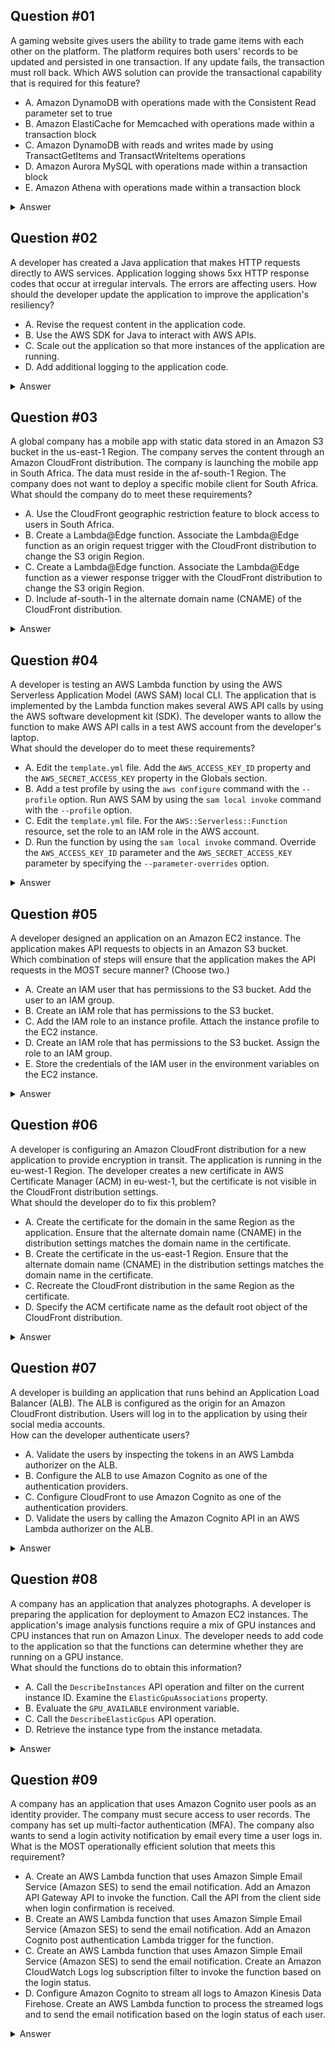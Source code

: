 ## Question #01

A gaming website gives users the ability to trade game items with each other on the platform. The platform requires both users' records to be updated and persisted in one transaction. If any update fails, the transaction must roll back.
Which AWS solution can provide the transactional capability that is required for this feature?

- A. Amazon DynamoDB with operations made with the Consistent Read parameter set to true
- B. Amazon ElastiCache for Memcached with operations made within a transaction block
- C. Amazon DynamoDB with reads and writes made by using TransactGetItems and TransactWriteItems operations
- D. Amazon Aurora MySQL with operations made within a transaction block
- E. Amazon Athena with operations made within a transaction block

<details>
<summary>Answer</summary>
<br>

The correct answer is:

**C. Amazon DynamoDB with reads and writes made by using TransactGetItems and TransactWriteItems operations**

### Explanation

- **Amazon DynamoDB** supports **TransactWriteItems** and **TransactGetItems** operations, which allow you to perform multiple reads and writes as a single, atomic transaction. This ensures that either all the operations in the transaction succeed, or none of them do, providing the transactional capability required for the gaming platform's item trading feature.
- **Option A** is incorrect because the "Consistent Read" parameter ensures strong consistency for individual read operations but does not provide transactional capabilities for multiple operations.
- **Option B** is incorrect because Amazon ElastiCache for Memcached does not support transactional operations.
- **Option D** is incorrect because while Amazon Aurora MySQL supports transactions, it is not the best fit for a gaming platform that likely requires high scalability and low latency, which DynamoDB is better suited for.
- **Option E** is incorrect because Amazon Athena is a query service for analyzing data in S3 and does not support transactional operations.

</details>

## Question #02

A developer has created a Java application that makes HTTP requests directly to AWS services. Application logging shows 5xx HTTP response codes that occur at irregular intervals. The errors are affecting users.
How should the developer update the application to improve the application's resiliency?

- A. Revise the request content in the application code.
- B. Use the AWS SDK for Java to interact with AWS APIs.
- C. Scale out the application so that more instances of the application are running.
- D. Add additional logging to the application code.

<details>
<summary>Answer</summary>
<br>

The correct answer is:

**B. Use the AWS SDK for Java to interact with AWS APIs.**

### Explanation

- **Option B** is the best choice because the AWS SDK for Java is designed to handle AWS service interactions more robustly, including built-in retry mechanisms and error handling for transient issues like 5xx errors. This improves the application's resiliency without requiring manual intervention.
- **Option A** is incorrect because revising the request content does not address the root cause of 5xx errors, which are typically server-side issues.
- **Option C** is incorrect because scaling out the application does not resolve the underlying issue of 5xx errors. It may distribute the load but does not improve the handling of transient errors.
- **Option D** is incorrect because while additional logging can help diagnose issues, it does not improve the application's ability to handle or recover from 5xx errors.

Using the AWS SDK for Java ensures better error handling and retries, making the application more resilient to transient failures.

</details>

## Question #03

A global company has a mobile app with static data stored in an Amazon S3 bucket in the us-east-1 Region. The company serves the content through an Amazon
CloudFront distribution. The company is launching the mobile app in South Africa. The data must reside in the af-south-1 Region. The company does not want to deploy a specific mobile client for South Africa.
What should the company do to meet these requirements?

- A. Use the CloudFront geographic restriction feature to block access to users in South Africa.
- B. Create a Lambda@Edge function. Associate the Lambda@Edge function as an origin request trigger with the CloudFront distribution to change the S3 origin Region.
- C. Create a Lambda@Edge function. Associate the Lambda@Edge function as a viewer response trigger with the CloudFront distribution to change the S3 origin Region.
- D. Include af-south-1 in the alternate domain name (CNAME) of the CloudFront distribution.

<details>
<summary>Answer</summary>
<br>

The correct answer is:

**B. Create a Lambda@Edge function. Associate the Lambda@Edge function as an origin request trigger with the CloudFront distribution to change the S3 origin Region.**

### Explanation

- **Option B** is correct because a Lambda@Edge function can dynamically change the origin (S3 bucket) based on the user's location. By associating the function as an **origin request trigger**, the function can redirect requests from users in South Africa to the S3 bucket in the `af-south-1` Region, ensuring the data resides in the required Region without deploying a specific mobile client for South Africa.
- **Option A** is incorrect because blocking access to users in South Africa does not meet the requirement of serving content to users in that region.
- **Option C** is incorrect because a **viewer response trigger** occurs after the origin has already been accessed, which is too late to change the S3 origin Region.
- **Option D** is incorrect because adding `af-south-1` to the alternate domain name (CNAME) does not change the origin Region or ensure that the data resides in `af-south-1`.

Using a Lambda@Edge function as an **origin request trigger** is the most effective solution to dynamically route users to the appropriate S3 bucket based on their geographic location.

</details>

## Question #04

A developer is testing an AWS Lambda function by using the AWS Serverless Application Model (AWS SAM) local CLI. The application that is implemented by the Lambda function makes several AWS API calls by using the AWS software development kit (SDK). The developer wants to allow the function to make AWS API calls in a test AWS account from the developer's laptop.  
What should the developer do to meet these requirements?

- A. Edit the `template.yml` file. Add the `AWS_ACCESS_KEY_ID` property and the `AWS_SECRET_ACCESS_KEY` property in the Globals section.
- B. Add a test profile by using the `aws configure` command with the `--profile` option. Run AWS SAM by using the `sam local invoke` command with the `--profile` option.
- C. Edit the `template.yml` file. For the `AWS::Serverless::Function` resource, set the role to an IAM role in the AWS account.
- D. Run the function by using the `sam local invoke` command. Override the `AWS_ACCESS_KEY_ID` parameter and the `AWS_SECRET_ACCESS_KEY` parameter by specifying the `--parameter-overrides` option.

<details>
<summary>Answer</summary>
<br>

The correct answer is:

**B. Add a test profile by using the `aws configure` command with the `--profile` option. Run AWS SAM by using the `sam local invoke` command with the `--profile` option.**

### Explanation

- **Option B** is correct because it allows the developer to configure AWS credentials locally using the AWS CLI (`aws configure --profile`) and then use those credentials when invoking the Lambda function locally with the `sam local invoke --profile` command. This ensures that the Lambda function can make AWS API calls using the test AWS account credentials.
- **Option A** is incorrect because hardcoding credentials in the `template.yml` file is not a secure practice and is not recommended.
- **Option C** is incorrect because setting an IAM role in the `template.yml` file does not apply to local testing. Local testing requires explicit credentials to be provided.
- **Option D** is incorrect because the `--parameter-overrides` option is used to override CloudFormation template parameters, not to provide AWS credentials for local testing.

Using the `aws configure` command and the `--profile` option with `sam local invoke` is the recommended and secure way to test AWS API calls locally.

</details>

## Question #05

A developer designed an application on an Amazon EC2 instance. The application makes API requests to objects in an Amazon S3 bucket.  
Which combination of steps will ensure that the application makes the API requests in the MOST secure manner? (Choose two.)

- A. Create an IAM user that has permissions to the S3 bucket. Add the user to an IAM group.
- B. Create an IAM role that has permissions to the S3 bucket.
- C. Add the IAM role to an instance profile. Attach the instance profile to the EC2 instance.
- D. Create an IAM role that has permissions to the S3 bucket. Assign the role to an IAM group.
- E. Store the credentials of the IAM user in the environment variables on the EC2 instance.

<details>
<summary>Answer</summary>
<br>

The correct answers are:

**B. Create an IAM role that has permissions to the S3 bucket.**  
**C. Add the IAM role to an instance profile. Attach the instance profile to the EC2 instance.**

### Explanation

- **Option B** is correct because creating an IAM role with permissions to the S3 bucket allows the EC2 instance to securely access the bucket without hardcoding credentials. Roles are the recommended way to grant permissions to AWS services.
- **Option C** is correct because attaching the IAM role to an instance profile and associating it with the EC2 instance ensures that the application running on the instance can securely assume the role and access the S3 bucket.
- **Option A** is incorrect because creating an IAM user and adding it to a group is not the most secure approach for EC2 instances. Hardcoding or storing user credentials on the instance is not recommended.
- **Option D** is incorrect because IAM roles cannot be assigned to IAM groups. Roles are meant to be assumed by AWS services, users, or applications.
- **Option E** is incorrect because storing IAM user credentials in environment variables is insecure and violates AWS best practices. Credentials can be exposed or compromised.

Using an IAM role and attaching it to the EC2 instance via an instance profile is the most secure and recommended approach for granting permissions to AWS resources.

</details>

## Question #06

A developer is configuring an Amazon CloudFront distribution for a new application to provide encryption in transit. The application is running in the eu-west-1 Region. The developer creates a new certificate in AWS Certificate Manager (ACM) in eu-west-1, but the certificate is not visible in the CloudFront distribution settings.  
What should the developer do to fix this problem?

- A. Create the certificate for the domain in the same Region as the application. Ensure that the alternate domain name (CNAME) in the distribution settings matches the domain name in the certificate.
- B. Create the certificate in the us-east-1 Region. Ensure that the alternate domain name (CNAME) in the distribution settings matches the domain name in the certificate.
- C. Recreate the CloudFront distribution in the same Region as the certificate.
- D. Specify the ACM certificate name as the default root object of the CloudFront distribution.

<details>
<summary>Answer</summary>
<br>

The correct answer is:

**B. Create the certificate in the us-east-1 Region. Ensure that the alternate domain name (CNAME) in the distribution settings matches the domain name in the certificate.**

### Explanation

- **Option B** is correct because **CloudFront requires certificates to be created in the `us-east-1` Region**. Certificates created in other Regions (like `eu-west-1`) will not be visible or usable in CloudFront. Additionally, the alternate domain name (CNAME) in the CloudFront distribution settings must match the domain name specified in the certificate.
- **Option A** is incorrect because creating the certificate in the same Region as the application (`eu-west-1`) will not work. CloudFront only supports certificates from the `us-east-1` Region.
- **Option C** is incorrect because CloudFront distributions are global and not tied to a specific Region. Recreating the distribution in the same Region as the certificate will not resolve the issue.
- **Option D** is incorrect because the default root object is used to specify the default file to serve when a user accesses the root URL of the distribution. It has no relation to ACM certificates.

To fix the issue, the developer must create the certificate in the `us-east-1` Region and ensure the alternate domain name (CNAME) matches the domain name in the certificate.

</details>

## Question #07

A developer is building an application that runs behind an Application Load Balancer (ALB). The ALB is configured as the origin for an Amazon CloudFront distribution. Users will log in to the application by using their social media accounts.  
How can the developer authenticate users?

- A. Validate the users by inspecting the tokens in an AWS Lambda authorizer on the ALB.
- B. Configure the ALB to use Amazon Cognito as one of the authentication providers.
- C. Configure CloudFront to use Amazon Cognito as one of the authentication providers.
- D. Validate the users by calling the Amazon Cognito API in an AWS Lambda authorizer on the ALB.

<details>
<summary>Answer</summary>
<br>

The correct answer is:

**B. Configure the ALB to use Amazon Cognito as one of the authentication providers.**

### Explanation

- **Option B** is correct because **Application Load Balancers (ALBs) natively support integration with Amazon Cognito** for user authentication. Amazon Cognito can be configured as an authentication provider, allowing users to log in using their social media accounts (e.g., Google, Facebook, etc.). The ALB handles the authentication process before forwarding requests to the application.
- **Option A** is incorrect because ALBs do not support AWS Lambda authorizers. Lambda authorizers are used with API Gateway, not ALBs.
- **Option C** is incorrect because CloudFront does not natively support Amazon Cognito for authentication. Authentication is typically handled at the ALB or application level.
- **Option D** is incorrect because ALBs do not support Lambda authorizers, and this approach would add unnecessary complexity. The ALB's native integration with Amazon Cognito is the recommended and simpler solution.

By configuring the ALB to use Amazon Cognito, the developer can seamlessly authenticate users via their social media accounts without additional custom code.

</details>

## Question #08

A company has an application that analyzes photographs. A developer is preparing the application for deployment to Amazon EC2 instances. The application's image analysis functions require a mix of GPU instances and CPU instances that run on Amazon Linux. The developer needs to add code to the application so that the functions can determine whether they are running on a GPU instance.  
What should the functions do to obtain this information?

- A. Call the `DescribeInstances` API operation and filter on the current instance ID. Examine the `ElasticGpuAssociations` property.
- B. Evaluate the `GPU_AVAILABLE` environment variable.
- C. Call the `DescribeElasticGpus` API operation.
- D. Retrieve the instance type from the instance metadata.

<details>
<summary>Answer</summary>
<br>

The correct answer is:

**D. Retrieve the instance type from the instance metadata.**

### Explanation

- **Option D** is correct because the **instance metadata service** provides information about the EC2 instance, including the instance type. By retrieving the instance type (e.g., `p2.xlarge`, `g4dn.xlarge`, etc.), the application can determine whether it is running on a GPU instance. GPU instances have specific instance type prefixes like `p`, `g`, or `inf`.
- **Option A** is incorrect because the `ElasticGpuAssociations` property is not used to determine whether an instance is a GPU instance. It is related to Elastic GPUs, which are a different feature and not commonly used.
- **Option B** is incorrect because there is no standard `GPU_AVAILABLE` environment variable provided by Amazon Linux or EC2.
- **Option C** is incorrect because the `DescribeElasticGpus` API operation is used to describe Elastic GPUs, not GPU instances. This is not relevant for determining the instance type.

The simplest and most reliable way to determine if the application is running on a GPU instance is to retrieve the instance type from the instance metadata service.

</details>

## Question #09

A company has an application that uses Amazon Cognito user pools as an identity provider. The company must secure access to user records. The company has set up multi-factor authentication (MFA). The company also wants to send a login activity notification by email every time a user logs in.  
What is the MOST operationally efficient solution that meets this requirement?

- A. Create an AWS Lambda function that uses Amazon Simple Email Service (Amazon SES) to send the email notification. Add an Amazon API Gateway API to invoke the function. Call the API from the client side when login confirmation is received.
- B. Create an AWS Lambda function that uses Amazon Simple Email Service (Amazon SES) to send the email notification. Add an Amazon Cognito post authentication Lambda trigger for the function.
- C. Create an AWS Lambda function that uses Amazon Simple Email Service (Amazon SES) to send the email notification. Create an Amazon CloudWatch Logs log subscription filter to invoke the function based on the login status.
- D. Configure Amazon Cognito to stream all logs to Amazon Kinesis Data Firehose. Create an AWS Lambda function to process the streamed logs and to send the email notification based on the login status of each user.

<details>
<summary>Answer</summary>
<br>

The correct answer is:

**B. Create an AWS Lambda function that uses Amazon Simple Email Service (Amazon SES) to send the email notification. Add an Amazon Cognito post authentication Lambda trigger for the function.**

### Explanation

- **Option B** is correct because **Amazon Cognito supports Lambda triggers**, including the **post-authentication trigger**, which is invoked after a successful user login. This is the most operationally efficient solution because it directly integrates with Cognito's authentication flow, eliminating the need for additional services or manual API calls.
- **Option A** is incorrect because it requires additional complexity, such as setting up an API Gateway and making client-side API calls, which is less efficient and more error-prone.
- **Option C** is incorrect because using CloudWatch Logs and log subscription filters introduces unnecessary latency and complexity. It is not the most direct or efficient way to handle login notifications.
- **Option D** is incorrect because streaming logs to Kinesis Data Firehose and processing them with Lambda is overly complex for this use case. It introduces additional cost and latency compared to using a Cognito Lambda trigger.

Using a **post-authentication Lambda trigger** with Amazon Cognito is the simplest, most efficient, and most reliable way to send login activity notifications.

</details>
